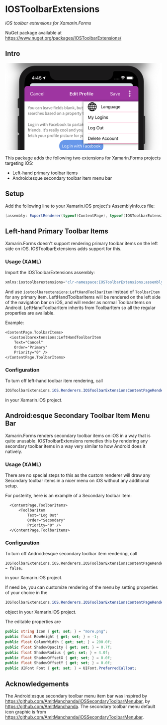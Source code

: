 # IOSToolbarExtensions
*iOS toolbar extensions for Xamarin.Forms*

NuGet package available at https://www.nuget.org/packages/IOSToolbarExtensions/

## Intro

![IOSToolbarExtensions](/docs/IOSToolbarExtensions.png)

This package adds the following two extensions for Xamarin.Forms projects targeting iOS:
* Left-hand primary toolbar items
* Android:esque secondary toolbar item menu bar

## Setup

Add the following line to your Xamarin.iOS project's AssemblyInfo.cs file:

```c#
[assembly: ExportRenderer(typeof(ContentPage), typeof(IOSToolbarExtensions.iOS.Renderers.IOSToolbarExtensionsContentPageRenderer), Priority = short.MaxValue)]
```

## Left-hand Primary Toolbar Items

Xamarin.Forms doesn't support rendering primary toolbar items on the left side on iOS. IOSToolbarExtensions adds support for this.

### Usage (XAML)

Import the IOSToolbarExtensions assembly:

```c#
xmlns:iostoolbarextensions="clr-namespace:IOSToolbarExtensions;assembly=iOSToolbarExtensions"
```

And use `iostoolbarextensions:LeftHandToolbarItem` instead of `ToolbarItem` for any primary item. LeftHandToolbarItems will be rendered on the left side of the navigation bar on iOS, and will render as normal ToolbarItems on Android. LeftHandToolbarItem inherits from ToolbarItem so all the regular properties are available.

Example:

```xaml
<ContentPage.ToolbarItems>
  <iostoolbarextensions:LeftHandToolbarItem
    Text="Cancel"
    Order="Primary"
    Priority="0" />
</ContentPage.ToolbarItems>
```

### Configuration

To turn off left-hand toolbar item rendering, call

```c#
IOSToolbarExtensions.iOS.Renderers.IOSToolbarExtensionsContentPageRenderer.EnablePrimaryLeftHandToolbarItemRendering = false;
```

in your Xamarin.iOS project.

## Android:esque Secondary Toolbar Item Menu Bar

Xamarin.Forms renders secondary toolbar items on iOS in a way that is quite unusable. IOSToolbarExtensions remedies this by rendering any secondary toolbar items in a way very similar to how Android does it natively.

### Usage (XAML)

There are no special steps to this as the custom renderer will draw any Secondary toolbar items in a nicer menu on iOS without any additional setup.

For posterity, here is an example of a Secondary toolbar item:

```xaml
  <ContentPage.ToolbarItems>
      <ToolbarItem
          Text="Log Out"
          Order="Secondary"
          Priority="0" />
  </ContentPage.ToolbarItems>
```

### Configuration

To turn off Android:esque secondary toolbar item rendering, call

```xaml
IOSToolbarExtensions.iOS.Renderers.IOSToolbarExtensionsContentPageRenderer.EnableSecondaryToolbarRendering = false;
```

in your Xamarin.iOS project.

If need be, you can customize rendering of the menu by setting properties of your choice in the

```c#
IOSToolbarExtensions.iOS.Renderers.IOSToolbarExtensionsContentPageRenderer.SecondaryToolbarUserSettings
```

object in your Xamarin.iOS project.

The editable properties are

```c#
public string Icon { get; set; } = "more.png";
public float RowHeight { get; set; } = -1;
public float ColumnWidth { get; set; } = 200.0f;
public float ShadowOpacity { get; set; } = 0.7f;
public float ShadowRadius { get; set; } = 4.0f;
public float ShadowOffsetX { get; set; } = 0.0f;
public float ShadowOffsetY { get; set; } = 0.0f;
public UIFont Font { get; set; } = UIFont.PreferredCallout;
```

## Acknowledgements

The Android:esque secondary toolbar menu item bar was inspired by https://github.com/AmitManchanda/iOSSecondaryToolbarMenubar, by https://github.com/AmitManchanda.
The secondary toolbar menu default icon graphic is from https://github.com/AmitManchanda/iOSSecondaryToolbarMenubar.
